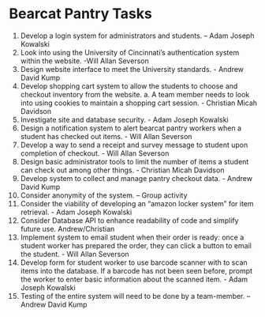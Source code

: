 # Bearcat Pantry Tasks
1)	Develop a login system for administrators and students. – Adam Joseph Kowalski
2)	Look into using the University of Cincinnati’s authentication system within the website. -Will Allan Severson
3)	Design website interface to meet the University standards. - Andrew David Kump 
4)	Develop shopping cart system to allow the students to choose and checkout inventory from the website. 
a.	A team member needs to look into using cookies to maintain a shopping cart session. - Christian Micah Davidson
5)	Investigate site and database security. - Adam Joseph Kowalski
6)	Design a notification system to alert bearcat pantry workers when a student has checked out items.  - Will Allan Severson
7)	Develop a way to send a receipt and survey message to student upon completion of checkout. - Will Allan Severson
8)	Design basic administrator tools to limit the number of items a student can check out among other things. - Christian Micah Davidson
9)	Develop system to collect and manage pantry checkout data. - Andrew David Kump
10)	Consider anonymity of the system. – Group activity
11)	Consider the viability of developing an “amazon locker system” for item retrieval. - Adam Joseph Kowalski
12)	Consider Database API to enhance readability of code and simplify future use. Andrew/Christian
13)	Implement system to email student when their order is ready: once a student worker has prepared the order, they can click a button to email the student. - Will Allan Severson
14)	Develop form for student worker to use barcode scanner with to scan items into the database. If a barcode has not been seen before, prompt the worker to enter basic information about the scanned item. - Adam Joseph Kowalski
15)	Testing of the entire system will need to be done by a team-member. – Andrew David Kump

